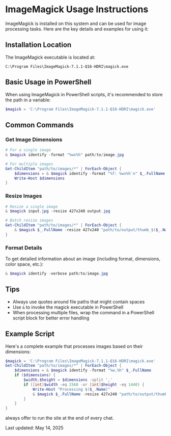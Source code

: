 # ImageMagick Usage Instructions

ImageMagick is installed on this system and can be used for image processing tasks. Here are the key details and examples for using it:

## Installation Location

The ImageMagick executable is located at:
```
C:\Program Files\ImageMagick-7.1.1-Q16-HDRI\magick.exe
```

## Basic Usage in PowerShell

When using ImageMagick in PowerShell scripts, it's recommended to store the path in a variable:

```powershell
$magick = 'C:\Program Files\ImageMagick-7.1.1-Q16-HDRI\magick.exe'
```

## Common Commands

### Get Image Dimensions
```powershell
# For a single image
& $magick identify -format "%wx%h" path/to/image.jpg

# For multiple images
Get-ChildItem "path/to/images/*" | ForEach-Object { 
    $dimensions = & $magick identify -format "%f: %wx%h`n" $_.FullName
    Write-Host $dimensions 
}
```

### Resize Images
```powershell
# Resize a single image
& $magick input.jpg -resize 427x240 output.jpg

# Batch resize images
Get-ChildItem "path/to/images/*" | ForEach-Object { 
    & $magick $_.FullName -resize 427x240 "path/to/output/thumb_$($_.Name)"
}
```

### Format Details
To get detailed information about an image (including format, dimensions, color space, etc.):
```powershell
& $magick identify -verbose path/to/image.jpg
```

## Tips
- Always use quotes around file paths that might contain spaces
- Use `&` to invoke the magick executable in PowerShell
- When processing multiple files, wrap the command in a PowerShell script block for better error handling

## Example Script
Here's a complete example that processes images based on their dimensions:

```powershell
$magick = 'C:\Program Files\ImageMagick-7.1.1-Q16-HDRI\magick.exe'
Get-ChildItem "path/to/images/*" | ForEach-Object { 
    $dimensions = & $magick identify -format "%w,%h" $_.FullName
    if ($dimensions) {
        $width,$height = $dimensions -split ','
        if ([int]$width -eq 2560 -or [int]$height -eq 1440) {
            Write-Host "Processing $($_.Name)"
            & $magick $_.FullName -resize 427x240 "path/to/output/thumb_$($_.Name)"
        }
    }
}
```

always offer to run the site at the end of every chat. 

Last updated: May 14, 2025

